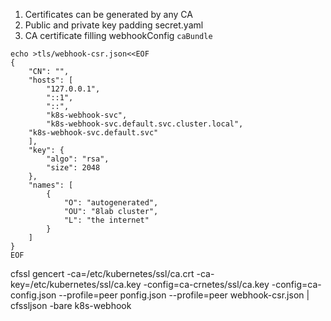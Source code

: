 
1. Certificates can be generated by any CA
2. Public and private key padding secret.yaml
3. CA certificate filling webhookConfig `caBundle`

```
echo >tls/webhook-csr.json<<EOF
{
    "CN": "",
    "hosts": [
        "127.0.0.1",
        "::1",
        "::",
        "k8s-webhook-svc",
        "k8s-webhook-svc.default.svc.cluster.local",
	"k8s-webhook-svc.default.svc"
    ],
    "key": {
        "algo": "rsa",
        "size": 2048
    },
    "names": [
        {
            "O": "autogenerated",
            "OU": "8lab cluster",
            "L": "the internet"
        }
    ]
}
EOF
```

cfssl gencert -ca=/etc/kubernetes/ssl/ca.crt  -ca-key=/etc/kubernetes/ssl/ca.key -config=ca-crnetes/ssl/ca.key -config=ca-config.json --profile=peer ponfig.json --profile=peer webhook-csr.json | cfssljson -bare k8s-webhook
